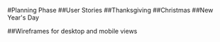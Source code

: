 #Planning Phase
##User Stories
##Thanksgiving
##Christmas
##New Year's Day

##Wireframes for desktop and mobile views